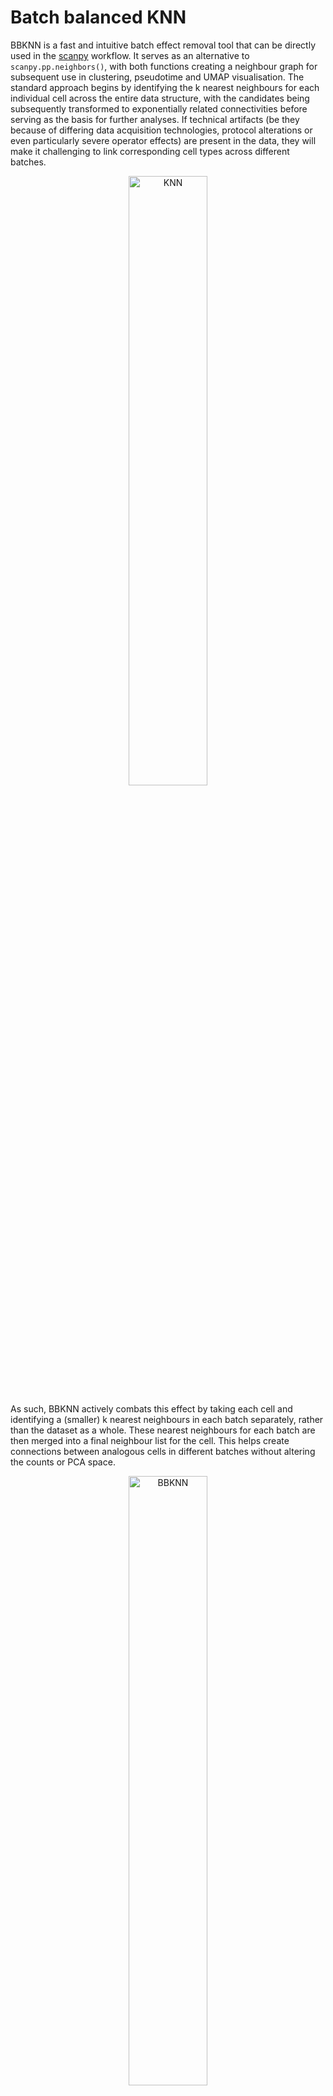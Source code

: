 # Batch balanced KNN

BBKNN is a fast and intuitive batch effect removal tool that can be directly used in the [scanpy](https://scanpy.readthedocs.io/en/latest/) workflow. It serves as an alternative to `scanpy.pp.neighbors()`, with both functions creating a neighbour graph for subsequent use in clustering, pseudotime and UMAP visualisation. The standard approach begins by identifying the k nearest neighbours for each individual cell across the entire data structure, with the candidates being subsequently transformed to exponentially related connectivities before serving as the basis for further analyses. If technical artifacts (be they because of differing data acquisition technologies, protocol alterations or even particularly severe operator effects) are present in the data, they will make it challenging to link corresponding cell types across different batches.

<p align="center"><img src="figures/batch1.png" alt="KNN" width="50%"></p>

As such, BBKNN actively combats this effect by taking each cell and identifying a (smaller) k nearest neighbours in each batch separately, rather than the dataset as a whole. These nearest neighbours for each batch are then merged into a final neighbour list for the cell. This helps create connections between analogous cells in different batches without altering the counts or PCA space.

<p align="center"><img src="figures/batch2.png" alt="BBKNN" width="50%"></p>

## Citation

If you use BBKNN in your work, please cite the [paper](https://doi.org/10.1093/bioinformatics/btz625):

	@article{polanski2019bbknn,
	  title={BBKNN: Fast Batch Alignment of Single Cell Transcriptomes},
	  author={Pola{\'n}ski, Krzysztof and Young, Matthew D and Miao, Zhichao and Meyer, Kerstin B and Teichmann, Sarah A and Park, Jong-Eun},
	  doi={10.1093/bioinformatics/btz625},
	  journal={Bioinformatics},
	  year={2019}
	}

## Installation

BBKNN depends on Cython, numpy, scipy, annoy, pynndescent, umap-learn and scikit-learn. The package is available on pip and conda, and can be easily installed as follows:

```bash
pip3 install bbknn
```

or

```bash
conda install -c bioconda bbknn
```

BBKNN can also make use of faiss. Consult the [official installation instructions](https://github.com/facebookresearch/faiss/blob/master/INSTALL.md), the easiest way to get it is via conda.

## Usage and Documentation

BBKNN has the option to immediately slot into the spot occupied by `scanpy.neighbors()` in the [Seurat-inspired scanpy workflow](https://nbviewer.jupyter.org/github/theislab/scanpy_usage/blob/master/170505_seurat/seurat.ipynb). It computes a batch aligned variant of the neighbourhood graph, with its uses within scanpy including clustering, diffusion map pseudotime inference and UMAP visualisation. The basic syntax to run BBKNN on scanpy's AnnData object (with PCA computed via `scanpy.tl.pca()`) is as follows:

```python3
import bbknn

bbknn.bbknn(adata)
```

You can provide which `adata.obs` column to use for batch discrimination via the `batch_key` parameter. This defaults to `'batch'`, which is created by scanpy when you merge multiple AnnData objects (e.g. if you were to import multiple samples separately and then concatenate them).

Integration can be improved by using ridge regression on both a technical effect and a biological grouping prior to BBKNN, following a workflow from [Park _et al._, 2020](https://science.sciencemag.org/content/367/6480/eaay3224.abstract). In the event of not having a biological grouping at hand, a coarse clustering obtained from a BBKNN-corrected graph can be used in its place. This creates the following basic workflow syntax:

```python3
import bbknn
import scanpy

bbknn.bbknn(adata)
scanpy.tl.leiden(adata)
bbknn.ridge_regression(adata, batch_key=['batch'], confounder_key=['leiden'])
scanpy.tl.pca(adata)
bbknn.bbknn(adata)
```

Alternately, you can just provide a PCA matrix with cells as rows and a matching vector of batch assignments for each of the cells and call BBKNN as follows (with `connectivities` being the primary graph output of interest):

```python3
import bbknn.matrix

distances, connectivities, parameters = bbknn.matrix.bbknn(pca_matrix, batch_list)
```

An HTML render of the BBKNN function docstring, detailing all the parameters, can be accessed at [ReadTheDocs](https://bbknn.readthedocs.io/en/latest/). BBKNN use, along with using ridge regression to improve the integration, is shown in a [demonstration notebook](https://nbviewer.jupyter.org/github/Teichlab/bbknn/blob/master/examples/demo.ipynb).

## BBKNN in R

At this point, there is no plan to create a BBKNN R package. However, it can be ran quite easily via reticulate. Using the base functions is the same as in python. If you're in possession of a PCA matrix and a batch assignment vector and want to get UMAP coordinates out of it, you can use the following code snippet to do so. The weird PCA computation part and replacing it with your original values is unfortunately necessary due to how AnnData innards operate from a reticulate level. Provide your python path in `use_python()`

```R
library(reticulate)
use_python("/usr/bin/python3")

anndata = import("anndata",convert=FALSE)
bbknn = import("bbknn", convert=FALSE)
sc = import("scanpy",convert=FALSE)

adata = anndata$AnnData(X=pca, obs=batch)
sc$tl$pca(adata)
adata$obsm$X_pca = pca
bbknn$bbknn(adata,batch_key=0)
sc$tl$umap(adata)
umap = py_to_r(adata$obsm[["X_umap"]])
```

If you wish to change any integer arguments (such as `neighbors_within_batch`), you'll have to `as.integer()` the value so python understands it as an integer.

When testing locally, faiss refused to work when BBKNN was reticulated. As such, provide `use_faiss=FALSE` to the BBKNN call if you run into this problem.

## Example Notebooks

**[demo.ipynb](https://nbviewer.jupyter.org/github/Teichlab/bbknn/blob/master/examples/demo.ipynb) is the main demonstration, applying BBKNN to some pancreas data with a batch effect. The notebook also uses ridge regression to improve the integration.** 

The [BBKNN paper](https://doi.org/10.1093/bioinformatics/btz625) makes use of the following analyses:
- [simulation.ipynb](https://nbviewer.jupyter.org/github/Teichlab/bbknn/blob/master/examples/simulation.ipynb) applies BBKNN to simulated data with a known ground truth, and demonstrates the utility of graph trimming by introducing an unrelated cell population. This simulated data is then used to benchmark BBKNN against mnnCorrect, CCA, Scanorama and Harmony in [benchmark.ipynb](https://nbviewer.jupyter.org/github/Teichlab/bbknn/blob/master/examples/benchmark.ipynb), and then finish off with a benchmarking of a BBKNN variant reluctant to work within R/reticulate and visualise the findings in  [benchmark2.ipynb](https://nbviewer.jupyter.org/github/Teichlab/bbknn/blob/master/examples/benchmark2.ipynb). [benchmark3-new-R-methods.ipynb](https://nbviewer.jupyter.org/github/Teichlab/bbknn/blob/master/examples/benchmark3-new-R-methods.ipynb) adds some newer R approaches to the benchmark.
- [mouse.ipynb](https://nbviewer.jupyter.org/github/Teichlab/bbknn/blob/master/examples/mouse.ipynb) runs a collection of murine atlases through BBKNN. [mouse-harmony.ipynb](https://nbviewer.jupyter.org/github/Teichlab/bbknn/blob/master/examples/mouse-harmony.ipynb) applies Harmony to the same data.

The [BBKNN preprint](https://www.biorxiv.org/content/early/2018/08/22/397042) performed some additional analyses that got left out of the final manuscript. Archival notebooks are stored in a [separate repository](https://github.com/Teichlab/bbknn_preprint).